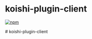 # koishi-plugin-client

[![npm](https://img.shields.io/npm/v/koishi-plugin-client?style=flat-square)](https://www.npmjs.com/package/koishi-plugin-client)


#   k o i s h i - p l u g i n - c l i e n t  
 